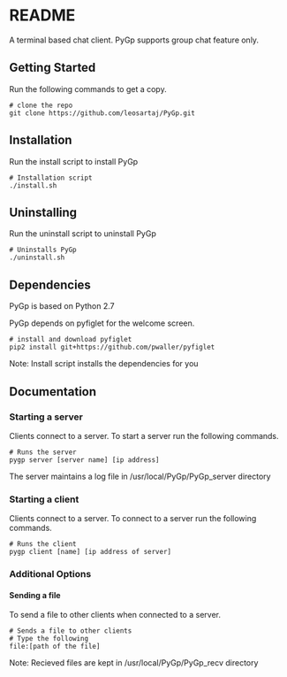 # README

A terminal based chat client. PyGp supports group chat feature only.

## Getting Started

Run the following commands to get a copy. 

```
# clone the repo
git clone https://github.com/leosartaj/PyGp.git

```

## Installation

Run the install script to install PyGp

```
# Installation script
./install.sh

```

## Uninstalling

Run the uninstall script to uninstall PyGp

```
# Uninstalls PyGp
./uninstall.sh

```

## Dependencies

PyGp is based on Python 2.7

PyGp depends on pyfiglet for the welcome screen.

```
# install and download pyfiglet
pip2 install git+https://github.com/pwaller/pyfiglet

```

Note: Install script installs the dependencies for you

## Documentation

### Starting a server
Clients connect to a server. To start a server run the following commands.

```
# Runs the server
pygp server [server name] [ip address]

```

The server maintains a log file in /usr/local/PyGp/PyGp\_server directory

### Starting a client
Clients connect to a server. To connect to a server run the following commands.

```
# Runs the client
pygp client [name] [ip address of server]

```

### Additional Options

#### Sending a file

To send a file to other clients when connected to a server.

```
# Sends a file to other clients
# Type the following
file:[path of the file]
```

Note: Recieved files are kept in /usr/local/PyGp/PyGp\_recv directory
